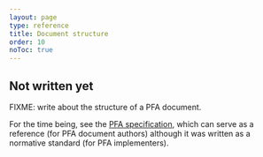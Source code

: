 ```yaml
---
layout: page
type: reference
title: Document structure
order: 10
noToc: true
---
```


## Not written yet

FIXME: write about the structure of a PFA document.

For the time being, see the [PFA specification](http://github.com/scoringengine/pfa/blob/master/pfa-specification.pdf?raw=true), which can serve as a reference (for PFA document authors) although it was written as a normative standard (for PFA implementers).
